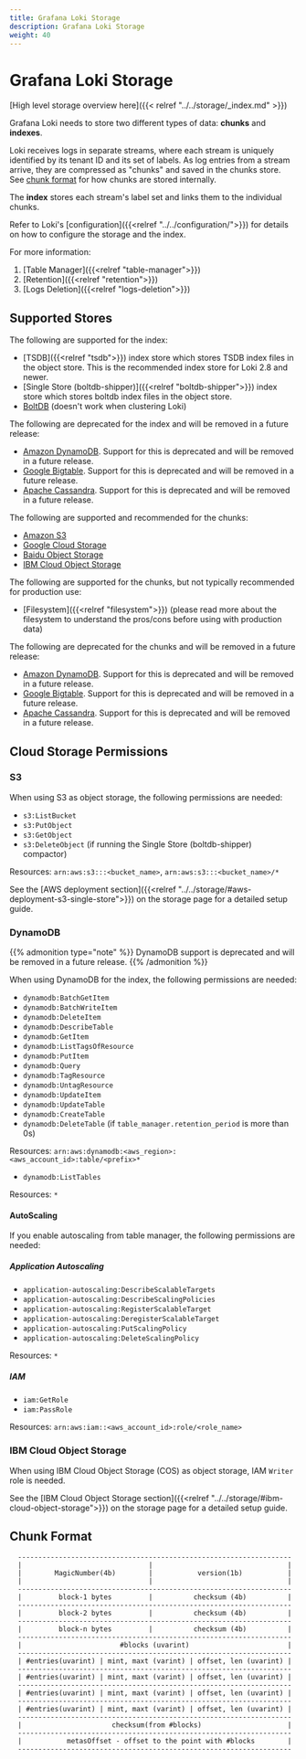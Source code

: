 ```yaml
---
title: Grafana Loki Storage
description: Grafana Loki Storage
weight: 40
---
```

# Grafana Loki Storage

[High level storage overview here]({{< relref "../../storage/_index.md" >}})

Grafana Loki needs to store two different types of data: **chunks** and **indexes**.

Loki receives logs in separate streams, where each stream is uniquely identified
by its tenant ID and its set of labels. As log entries from a stream arrive,
they are compressed as "chunks" and saved in the chunks store. See [chunk
format](#chunk-format) for how chunks are stored internally.

The **index** stores each stream's label set and links them to the individual
chunks.

Refer to Loki's [configuration]({{<relref "../../configuration/">}}) for details on
how to configure the storage and the index.

For more information:

1. [Table Manager]({{<relref "table-manager">}})
1. [Retention]({{<relref "retention">}})
1. [Logs Deletion]({{<relref "logs-deletion">}})

## Supported Stores

The following are supported for the index:

- [TSDB]({{<relref "tsdb">}}) index store which stores TSDB index files in the object store. This is the recommended index store for Loki 2.8 and newer.
- [Single Store (boltdb-shipper)]({{<relref "boltdb-shipper">}}) index store which stores boltdb index files in the object store. 
- [BoltDB](https://github.com/boltdb/bolt) (doesn't work when clustering Loki)

The following are deprecated for the index and will be removed in a future release:

- [Amazon DynamoDB](https://aws.amazon.com/dynamodb). Support for this is deprecated and will be removed in a future release.
- [Google Bigtable](https://cloud.google.com/bigtable). Support for this is deprecated and will be removed in a future release.
- [Apache Cassandra](https://cassandra.apache.org). Support for this is deprecated and will be removed in a future release.

The following are supported and recommended for the chunks:

- [Amazon S3](https://aws.amazon.com/s3)
- [Google Cloud Storage](https://cloud.google.com/storage/)
- [Baidu Object Storage](https://cloud.baidu.com/product/bos.html)
- [IBM Cloud Object Storage](https://www.ibm.com/cloud/object-storage)

The following are supported for the chunks, but not typically recommended for production use:

- [Filesystem]({{<relref "filesystem">}}) (please read more about the filesystem to understand the pros/cons before using with production data)

The following are deprecated for the chunks and will be removed in a future release:

- [Amazon DynamoDB](https://aws.amazon.com/dynamodb). Support for this is deprecated and will be removed in a future release.
- [Google Bigtable](https://cloud.google.com/bigtable). Support for this is deprecated and will be removed in a future release.
- [Apache Cassandra](https://cassandra.apache.org). Support for this is deprecated and will be removed in a future release.


## Cloud Storage Permissions

### S3

When using S3 as object storage, the following permissions are needed:

- `s3:ListBucket`
- `s3:PutObject`
- `s3:GetObject`
- `s3:DeleteObject` (if running the Single Store (boltdb-shipper) compactor)

Resources: `arn:aws:s3:::<bucket_name>`, `arn:aws:s3:::<bucket_name>/*`

See the [AWS deployment section]({{<relref "../../storage/#aws-deployment-s3-single-store">}}) on the storage page for a detailed setup guide.

### DynamoDB

{{% admonition type="note" %}}
DynamoDB support is deprecated and will be removed in a future release.
{{% /admonition %}}

When using DynamoDB for the index, the following permissions are needed:

- `dynamodb:BatchGetItem`
- `dynamodb:BatchWriteItem`
- `dynamodb:DeleteItem`
- `dynamodb:DescribeTable`
- `dynamodb:GetItem`
- `dynamodb:ListTagsOfResource`
- `dynamodb:PutItem`
- `dynamodb:Query`
- `dynamodb:TagResource`
- `dynamodb:UntagResource`
- `dynamodb:UpdateItem`
- `dynamodb:UpdateTable`
- `dynamodb:CreateTable`
- `dynamodb:DeleteTable` (if `table_manager.retention_period` is more than 0s)

Resources: `arn:aws:dynamodb:<aws_region>:<aws_account_id>:table/<prefix>*`

- `dynamodb:ListTables`

Resources: `*`

#### AutoScaling

If you enable autoscaling from table manager, the following permissions are needed:

##### Application Autoscaling

- `application-autoscaling:DescribeScalableTargets`
- `application-autoscaling:DescribeScalingPolicies`
- `application-autoscaling:RegisterScalableTarget`
- `application-autoscaling:DeregisterScalableTarget`
- `application-autoscaling:PutScalingPolicy`
- `application-autoscaling:DeleteScalingPolicy`

Resources: `*`

##### IAM

- `iam:GetRole`
- `iam:PassRole`

Resources: `arn:aws:iam::<aws_account_id>:role/<role_name>`


### IBM Cloud Object Storage

When using IBM Cloud Object Storage (COS) as object storage, IAM `Writer` role is needed.

See the [IBM Cloud Object Storage section]({{<relref "../../storage/#ibm-cloud-object-storage">}}) on the storage page for a detailed setup guide.

## Chunk Format

```
  -------------------------------------------------------------------
  |                               |                                 |
  |        MagicNumber(4b)        |           version(1b)           |
  |                               |                                 |
  -------------------------------------------------------------------
  |         block-1 bytes         |          checksum (4b)          |
  -------------------------------------------------------------------
  |         block-2 bytes         |          checksum (4b)          |
  -------------------------------------------------------------------
  |         block-n bytes         |          checksum (4b)          |
  -------------------------------------------------------------------
  |                        #blocks (uvarint)                        |
  -------------------------------------------------------------------
  | #entries(uvarint) | mint, maxt (varint) | offset, len (uvarint) |
  -------------------------------------------------------------------
  | #entries(uvarint) | mint, maxt (varint) | offset, len (uvarint) |
  -------------------------------------------------------------------
  | #entries(uvarint) | mint, maxt (varint) | offset, len (uvarint) |
  -------------------------------------------------------------------
  | #entries(uvarint) | mint, maxt (varint) | offset, len (uvarint) |
  -------------------------------------------------------------------
  |                      checksum(from #blocks)                     |
  -------------------------------------------------------------------
  |           metasOffset - offset to the point with #blocks        |
  -------------------------------------------------------------------
```

